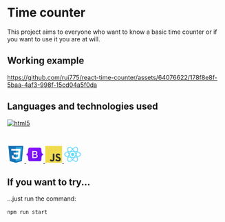 # Time counter

This project aims to everyone who want to know a basic time counter or if you want to use it you are at will.

## Working example

https://github.com/rui775/react-time-counter/assets/64076622/178f8e8f-5baa-4af3-998f-15cd04a5f0da


## Languages and technologies used

 <a href="https://raw.githubusercontent.com/devicons/devicon/55609aa5bd817ff167afce0d965585c92040787a/icons/html5/html5-original.svg" target="_blank"> 
  <img src="https://upload.wikimedia.org/wikipedia/commons/thumb/6/61/HTML5_logo_and_wordmark.svg/200px-HTML5_logo_and_wordmark.svg.png" alt="html5" width="40" height="40"/> 
 </a><pre>  </pre>
 <a href="https://www.w3schools.com/css/" target="_blank"> 
     <img src="https://raw.githubusercontent.com/devicons/devicon/55609aa5bd817ff167afce0d965585c92040787a/icons/css3/css3-original.svg" alt="css3" width="40" height="40"/> 
 </a>
 <a href="https://getbootstrap.com/" target="_blank"> 
     <img src="https://raw.githubusercontent.com/devicons/devicon/55609aa5bd817ff167afce0d965585c92040787a/icons/bootstrap/bootstrap-original.svg" alt="bootstrap" width="40" height="40"/> 
 </a>
 <a href="https://www.w3schools.com/js/" target="_blank"> 
     <img src="https://raw.githubusercontent.com/devicons/devicon/55609aa5bd817ff167afce0d965585c92040787a/icons/javascript/javascript-original.svg" alt="javascript" width="40" height="40"/> 
 </a>
 <a href="https://react.dev/" target="_blank"> 
     <img src="https://raw.githubusercontent.com/devicons/devicon/55609aa5bd817ff167afce0d965585c92040787a/icons/react/react-original.svg" alt="react" width="40" height="40"/> 
 </a>

## If you want to try...

...just run the command:
```
npm run start
```


